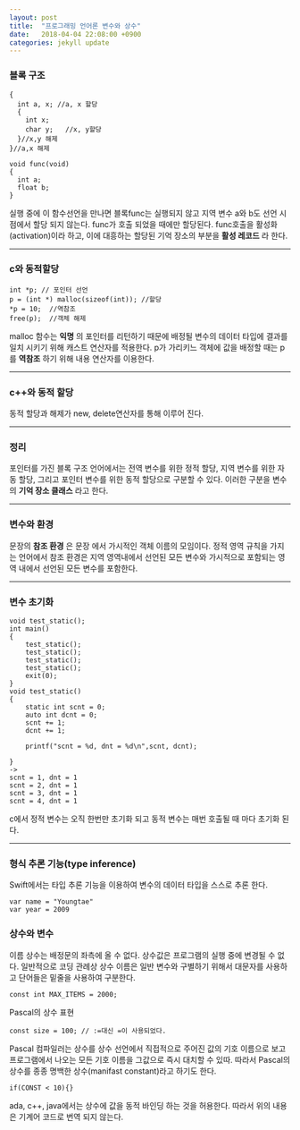 ```yaml
---
layout: post
title:  "프로그래밍 언어론 변수와 상수"
date:   2018-04-04 22:08:00 +0900
categories: jekyll update
---
```

### 블록 구조
```
{
  int a, x; //a, x 할당
  {
    int x;  
    char y;   //x, y할당
  }//x,y 해제
}//a,x 해제
```
```
void func(void)
{
  int a;
  float b;
}
```
실행 중에 이 함수선언을 만나면 블록func는 실행되지 않고 지역 변수 a와 b도 선언 시점에서 할당 되지 않는다. func가 호출 되었을 때에만 할당된다. func호출을 활성화(activation)이라 하고, 이에 대흥하는 할당된 기억 장소의 부분을 **활성 레코드** 라 한다.

---

### c와 동적할당

```
int *p; // 포인터 선언
p = (int *) malloc(sizeof(int)); //할당
*p = 10;  //역참조
free(p);  //객체 해제
```

malloc 함수는 **익명** 의 포인터를 리턴하기 때문에 배정될 변수의 데이터 타입에 결과를 일치 시키기 위해 캐스트 연산자를 적용한다. p가 가리키느 객체에 값을 배정할 때는 p를 **역참조** 하기 위해 내용 연산자를 이용한다.

---

### c++와 동적 할당

동적 할당과 해제가 new, delete연산자를 통해 이루어 진다.

---

### 정리
포인터를 가진 블록 구조 언어에서는 전역 변수를 위한 정적 할당, 지역 변수를 위한 자동 할당, 그리고 포인터 변수를 위한 동적 할당으로 구분할 수 있다. 이러한 구분을 변수의 **기억 장소 클래스** 라고 한다.

---
### 변수와 환경

문장의 **참조 환경** 은 문장 에서 가시적인 객체 이름의 모임이다. 정적 영역 규칙을 가지는 언어에서 참조 환경은 지역 영역내에서 선언된 모든 변수와 가시적으로 포함되는 영역 내에서 선언된 모든 변수를 포함한다.

---
### 변수 초기화

```
void test_static();
int main()
{
	test_static();
	test_static();
	test_static();
	test_static();
	exit(0);
}
void test_static()
{
	static int scnt = 0;
	auto int dcnt = 0;
	scnt += 1;
	dcnt += 1;

	printf("scnt = %d, dnt = %d\n",scnt, dcnt);

}
->
scnt = 1, dnt = 1
scnt = 2, dnt = 1
scnt = 3, dnt = 1
scnt = 4, dnt = 1
```

c에서 정적 변수는 오직 한번만 초기화 되고 동적 변수는 매번 호출될 때 마다 초기화 된다.

---
### 형식 추론 기능(type inference)

Swift에서는 타입 추론 기능을 이용하여 변수의 데이터 타입을 스스로 추론 한다.

```
var name = "Youngtae"
var year = 2009
```
### 상수와 변수

이름 상수는 배정문의 좌측에 올 수 없다. 상수값은 프로그램의 실행 중에 변경될 수 없다. 일반적으로 코딩 관례상 상수 이름은 일반 변수와 구별하기 위해서 대문자를 사용하고 단어들은 밑줄을 사용하여 구분한다.

```
const int MAX_ITEMS = 2000;
```

Pascal의 상수 표현
```
const size = 100; // :=대신 =이 사용되었다.
```
Pascal 컴파일러는 상수를 상수 선언에서 직접적으로 주어진 값의 기호 이름으로 보고 프로그램에서 나오는 모든 기호 이름을 그값으로 즉시 대치할 수 있따. 따라서 Pascal의 상수를 종종 명백한 상수(manifast constant)라고 하기도 한다.

```
if(CONST < 10){}
```
ada, c++, java에서는 상수에 값을 동적 바인딩 하는 것을 허용한다. 따라서 위의 내용은 기계어 코드로 번역 되지 않는다.

